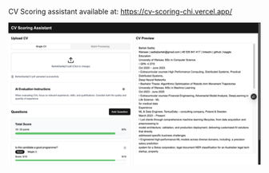 CV Scoring assistant available at: https://cv-scoring-chi.vercel.app/

![Preview](./images/Screenshot%202025-04-17%20at%2013.37.49.png)